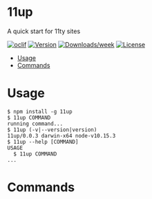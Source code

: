 11up
====

A quick start for 11ty sites

[![oclif](https://img.shields.io/badge/cli-oclif-brightgreen.svg)](https://oclif.io)
[![Version](https://img.shields.io/npm/v/11up.svg)](https://npmjs.org/package/11up)
[![Downloads/week](https://img.shields.io/npm/dw/11up.svg)](https://npmjs.org/package/11up)
[![License](https://img.shields.io/npm/l/11up.svg)](https://github.com/philhawksworth/11up/blob/master/package.json)

<!-- toc -->
* [Usage](#usage)
* [Commands](#commands)
<!-- tocstop -->
# Usage
<!-- usage -->
```sh-session
$ npm install -g 11up
$ 11up COMMAND
running command...
$ 11up (-v|--version|version)
11up/0.0.3 darwin-x64 node-v10.15.3
$ 11up --help [COMMAND]
USAGE
  $ 11up COMMAND
...
```
<!-- usagestop -->
# Commands
<!-- commands -->

<!-- commandsstop -->

